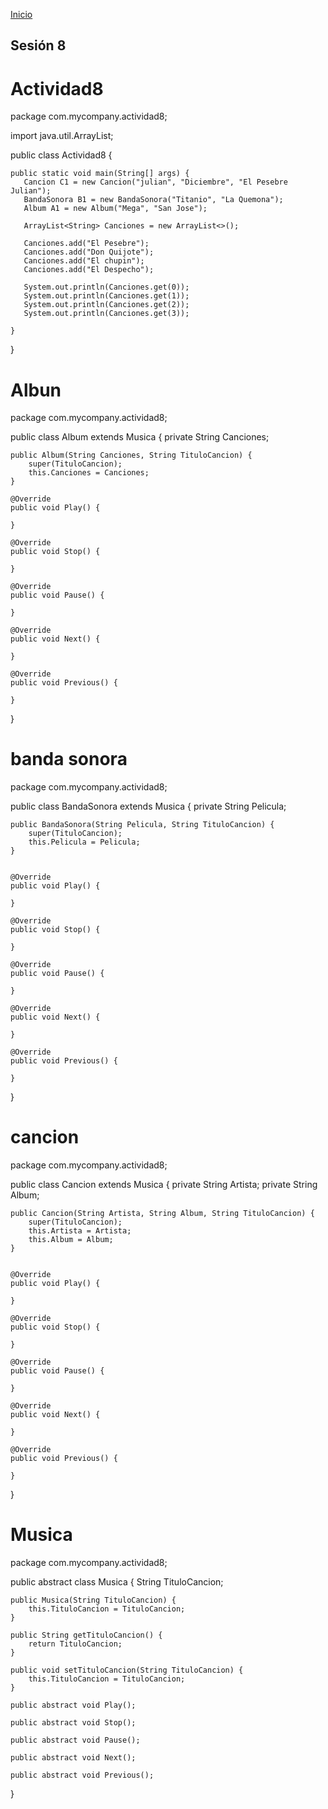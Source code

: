 <!-- No borrar o modificar -->
[Inicio](./index.md)

## Sesión 8 


<!-- Su documentación aquí -->

# Actividad8

package com.mycompany.actividad8;

import java.util.ArrayList;

public class Actividad8 {

    public static void main(String[] args) {
       Cancion C1 = new Cancion("julian", "Diciembre", "El Pesebre Julian");
       BandaSonora B1 = new BandaSonora("Titanio", "La Quemona");
       Album A1 = new Album("Mega", "San Jose");
    
       ArrayList<String> Canciones = new ArrayList<>();
       
       Canciones.add("El Pesebre");
       Canciones.add("Don Quijote");
       Canciones.add("El chupin");
       Canciones.add("El Despecho");

       System.out.println(Canciones.get(0));
       System.out.println(Canciones.get(1));
       System.out.println(Canciones.get(2));
       System.out.println(Canciones.get(3));

    }
    
}

# Albun


package com.mycompany.actividad8;


public class Album extends Musica {
    private String Canciones;

    public Album(String Canciones, String TituloCancion) {
        super(TituloCancion);
        this.Canciones = Canciones;
    }
    
    @Override
    public void Play() {

    }

    @Override
    public void Stop() {

    }

    @Override
    public void Pause() {

    }

    @Override
    public void Next() {

    }

    @Override
    public void Previous() {

    }
}


# banda sonora


package com.mycompany.actividad8;


public class BandaSonora extends Musica {
    private String Pelicula;

    public BandaSonora(String Pelicula, String TituloCancion) {
        super(TituloCancion);
        this.Pelicula = Pelicula;
    }
    
    
    @Override
    public void Play() {

    }

    @Override
    public void Stop() {

    }

    @Override
    public void Pause() {

    }

    @Override
    public void Next() {

    }

    @Override
    public void Previous() {

    }
    
    
}

# cancion


package com.mycompany.actividad8;


public class Cancion extends Musica {
    private String Artista;
    private String Album;

    public Cancion(String Artista, String Album, String TituloCancion) {
        super(TituloCancion);
        this.Artista = Artista;
        this.Album = Album;
    }

    
    @Override
    public void Play() {

    }

    @Override
    public void Stop() {
        
    }

    @Override
    public void Pause() {

    }

    @Override
    public void Next() {

    }

    @Override
    public void Previous() {

    }

    

    
    
    

    
    
    
}

# Musica


package com.mycompany.actividad8;


public abstract class Musica {
    String TituloCancion;

    public Musica(String TituloCancion) {
        this.TituloCancion = TituloCancion;
    }
    
    public String getTituloCancion() {
        return TituloCancion;
    }

    public void setTituloCancion(String TituloCancion) {
        this.TituloCancion = TituloCancion;
    }
    
    public abstract void Play();
    
    public abstract void Stop();
    
    public abstract void Pause();
    
    public abstract void Next();
    
    public abstract void Previous();
    
    
    
    
    
    
    
}



